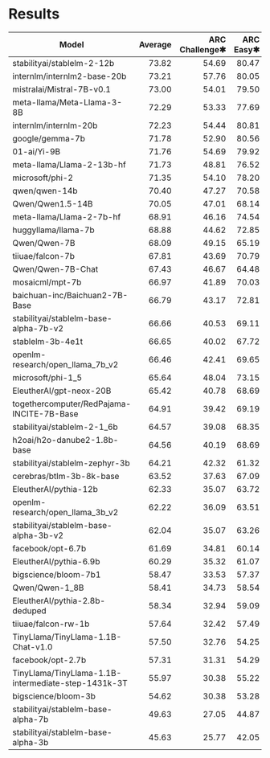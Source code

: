 # Results
|                        Model                        | Average | ARC Challenge✱ | ARC Easy✱ | BoolQ | HellaSwag✱ | LAMBADA OpenAI | OpenBookQA | PIQA  | SciQ | Winogrande |
| --------------------------------------------------- | ------: | -------------: | --------: | ----: | ---------: | -------------: | ---------: | ----: | ---: | ---------: |
| stabilityai/stablelm-2-12b                          |   73.82 |          54.69 |     80.47 | 87.25 |      81.77 |          74.19 |       35.0 | 80.14 | 96.0 |      74.90 |
| internlm/internlm2-base-20b                         |   73.21 |          57.76 |     80.05 | 82.75 |      80.06 |          73.45 |       33.8 | 80.63 | 96.4 |      73.95 |
| mistralai/Mistral-7B-v0.1                           |   73.00 |          54.01 |     79.50 | 83.73 |      81.10 |          75.74 |       32.4 | 80.63 | 95.9 |      73.95 |
| meta-llama/Meta-Llama-3-8B                          |   72.29 |          53.33 |     77.69 | 81.19 |      79.14 |          75.61 |       34.6 | 79.60 | 96.4 |      73.09 |
| internlm/internlm-20b                               |   72.23 |          54.44 |     80.81 | 82.05 |      79.73 |          70.77 |       31.8 | 79.87 | 95.8 |      74.82 |
| google/gemma-7b                                     |   71.78 |          52.90 |     80.56 | 82.94 |      80.65 |          67.48 |       32.4 | 79.71 | 95.4 |      74.03 |
| 01-ai/Yi-9B                                         |   71.76 |          54.69 |     79.92 | 85.47 |      75.92 |          68.45 |       32.8 | 78.45 | 97.4 |      72.69 |
| meta-llama/Llama-2-13b-hf                           |   71.73 |          48.81 |     76.52 | 82.14 |      79.63 |          76.54 |       34.6 | 79.49 | 95.2 |      72.61 |
| microsoft/phi-2                                     |   71.35 |          54.10 |     78.20 | 83.39 |      73.83 |          62.70 |       40.4 | 78.78 | 95.0 |      75.77 |
| qwen/qwen-14b                                       |   70.40 |          47.27 |     70.58 | 86.51 |      81.31 |          72.87 |       33.4 | 79.65 | 94.9 |      67.09 |
| Qwen/Qwen1.5-14B                                    |   70.05 |          47.01 |     68.14 | 85.69 |      79.48 |          72.02 |       32.6 | 79.38 | 95.0 |      71.11 |
| meta-llama/Llama-2-7b-hf                            |   68.91 |          46.16 |     74.54 | 77.74 |      75.94 |          73.47 |       31.4 | 77.75 | 93.6 |      69.61 |
| huggyllama/llama-7b                                 |   68.88 |          44.62 |     72.85 | 75.05 |      76.22 |          73.55 |       34.4 | 78.67 | 94.6 |      69.93 |
| Qwen/Qwen-7B                                        |   68.09 |          49.15 |     65.19 | 74.56 |      88.85 |          69.67 |       32.2 | 73.99 | 93.2 |      65.98 |
| tiiuae/falcon-7b                                    |   67.81 |          43.69 |     70.79 | 73.55 |      76.35 |          74.56 |       30.6 | 79.49 | 94.0 |      67.25 |
| Qwen/Qwen-7B-Chat                                   |   67.43 |          46.67 |     64.48 | 71.68 |      84.97 |          65.48 |       35.6 | 78.73 | 90.7 |      68.59 |
| mosaicml/mpt-7b                                     |   66.97 |          41.89 |     70.03 | 73.94 |      76.17 |          68.64 |       31.4 | 78.89 | 93.7 |      68.03 |
| baichuan-inc/Baichuan2-7B-Base                      |   66.79 |          43.17 |     72.81 | 73.09 |      72.29 |          70.99 |       30.4 | 76.17 | 94.6 |      67.56 |
| stabilityai/stablelm-base-alpha-7b-v2               |   66.66 |          40.53 |     69.11 | 70.31 |      74.27 |          74.19 |       30.4 | 78.45 | 93.9 |      68.82 |
| stablelm-3b-4e1t                                    |   66.65 |          40.02 |     67.72 | 75.63 |      73.90 |          70.64 |       31.4 | 79.22 | 94.8 |      66.54 |
| openlm-research/open_llama_7b_v2                    |   66.46 |          42.41 |     69.65 | 71.41 |      74.65 |          71.05 |       30.2 | 79.16 | 93.8 |      65.82 |
| microsoft/phi-1_5                                   |   65.64 |          48.04 |     73.15 | 74.53 |      62.62 |          52.75 |       37.6 | 76.33 | 93.2 |      72.53 |
| EleutherAI/gpt-neox-20B                             |   65.42 |          40.78 |     68.69 | 69.48 |      71.43 |          71.98 |       29.8 | 77.42 | 93.1 |      66.14 |
| togethercomputer/RedPajama-INCITE-7B-Base           |   64.91 |          39.42 |     69.19 | 70.76 |      70.33 |          71.34 |       29.0 | 77.15 | 92.7 |      64.33 |
| stabilityai/stablelm-2-1_6b                         |   64.57 |          39.08 |     68.35 | 74.80 |      69.00 |          66.25 |       27.8 | 76.28 | 95.5 |      64.09 |
| h2oai/h2o-danube2-1.8b-base                         |   64.56 |          40.19 |     68.69 | 72.48 |      72.44 |          63.73 |       29.2 | 76.12 | 94.0 |      64.17 |
| stabilityai/stablelm-zephyr-3b                      |   64.21 |          42.32 |     61.32 | 82.23 |      71.14 |          60.10 |       29.0 | 75.68 | 92.1 |      64.01 |
| cerebras/btlm-3b-8k-base                            |   63.52 |          37.63 |     67.09 | 69.63 |      69.78 |          66.23 |       27.6 | 75.84 | 92.9 |      64.96 |
| EleutherAI/pythia-12b                               |   62.33 |          35.07 |     63.72 | 67.31 |      67.38 |          70.64 |       26.4 | 76.28 | 90.2 |      64.01 |
| openlm-research/open_llama_3b_v2                    |   62.22 |          36.09 |     63.51 | 65.69 |      69.99 |          66.74 |       26.0 | 76.66 | 92.4 |      62.90 |
| stabilityai/stablelm-base-alpha-3b-v2               |   62.04 |          35.07 |     63.26 | 64.56 |      68.58 |          70.25 |       26.4 | 76.01 | 92.1 |      62.12 |
| facebook/opt-6.7b                                   |   61.69 |          34.81 |     60.14 | 66.02 |      67.20 |          67.65 |       27.6 | 76.33 | 90.1 |      65.35 |
| EleutherAI/pythia-6.9b                              |   60.29 |          35.32 |     61.07 | 64.01 |      63.88 |          67.01 |       25.8 | 75.08 | 89.8 |      60.62 |
| bigscience/bloom-7b1                                |   58.47 |          33.53 |     57.37 | 62.84 |      62.29 |          57.56 |       25.2 | 72.74 | 90.1 |      64.64 |
| Qwen/Qwen-1_8B                                      |   58.41 |          34.73 |     58.54 | 65.87 |      60.28 |          57.15 |       25.6 | 72.85 | 91.9 |      58.80 |
| EleutherAI/pythia-2.8b-deduped                      |   58.34 |          32.94 |     59.09 | 64.13 |      59.44 |          65.15 |       23.8 | 74.10 | 88.2 |      58.25 |
| tiiuae/falcon-rw-1b                                 |   57.64 |          32.42 |     57.49 | 61.90 |      61.60 |          55.02 |       24.4 | 75.24 | 89.7 |      61.01 |
| TinyLlama/TinyLlama-1.1B-Chat-v1.0                  |   57.50 |          32.76 |     54.25 | 60.98 |      60.41 |          60.99 |       25.4 | 74.43 | 88.2 |      60.06 |
| facebook/opt-2.7b                                   |   57.31 |          31.31 |     54.29 | 60.34 |      60.60 |          63.57 |       25.0 | 73.83 | 85.8 |      61.01 |
| TinyLlama/TinyLlama-1.1B-intermediate-step-1431k-3T |   55.97 |          30.38 |     55.22 | 56.94 |      59.27 |          58.65 |       21.8 | 73.29 | 88.8 |      59.35 |
| bigscience/bloom-3b                                 |   54.62 |          30.38 |     53.28 | 61.71 |      54.53 |          51.74 |       21.8 | 70.57 | 89.1 |      58.48 |
| stabilityai/stablelm-base-alpha-7b                  |   49.63 |          27.05 |     44.87 | 60.06 |      41.22 |          55.11 |       21.4 | 66.76 | 80.1 |      50.12 |
| stabilityai/stablelm-base-alpha-3b                  |   45.63 |          25.77 |     42.05 | 57.65 |      38.31 |          41.72 |       17.0 | 63.82 | 71.7 |      52.64 |
